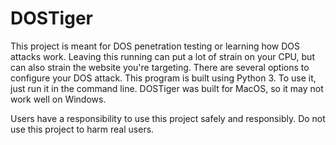 # DOSTiger
This project is meant for DOS penetration testing or learning how DOS attacks work. Leaving this running can put a lot of strain on your CPU, but can also strain the website you're targeting. There are several options to configure your DOS attack. This program is built using Python 3. To use it, just run it in the command line. DOSTiger was built for MacOS, so it may not work well on Windows.

Users have a responsibility to use this project safely and responsibly. Do not use this project to harm real users. 
